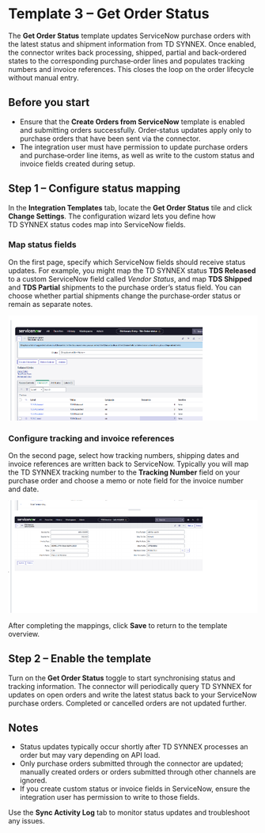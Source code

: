 # Template 3 – Get Order Status

The **Get Order Status** template updates ServiceNow purchase orders with the latest status and shipment information from TD SYNNEX.  Once enabled, the connector writes back processing, shipped, partial and back‑ordered states to the corresponding purchase‑order lines and populates tracking numbers and invoice references.  This closes the loop on the order lifecycle without manual entry.

## Before you start

* Ensure that the **Create Orders from ServiceNow** template is enabled and submitting orders successfully.  Order‑status updates apply only to purchase orders that have been sent via the connector.
* The integration user must have permission to update purchase orders and purchase‑order line items, as well as write to the custom status and invoice fields created during setup.

## Step 1 – Configure status mapping

In the **Integration Templates** tab, locate the **Get Order Status** tile and click **Change Settings**.  The configuration wizard lets you define how TD SYNNEX status codes map into ServiceNow fields.

### Map status fields

On the first page, specify which ServiceNow fields should receive status updates.  For example, you might map the TD SYNNEX status **TDS Released** to a custom ServiceNow field called *Vendor Status*, and map **TDS Shipped** and **TDS Partial** shipments to the purchase order’s status field.  You can choose whether partial shipments change the purchase‑order status or remain as separate notes.

![Map order status fields](/public/assets/images/order_status_step1.png)

### Configure tracking and invoice references

On the second page, select how tracking numbers, shipping dates and invoice references are written back to ServiceNow.  Typically you will map the TD SYNNEX tracking number to the **Tracking Number** field on your purchase order and choose a memo or note field for the invoice number and date.

![Configure tracking and invoice mapping](/public/assets/images/order_status_step2.png)

After completing the mappings, click **Save** to return to the template overview.

## Step 2 – Enable the template

Turn on the **Get Order Status** toggle to start synchronising status and tracking information.  The connector will periodically query TD SYNNEX for updates on open orders and write the latest status back to your ServiceNow purchase orders.  Completed or cancelled orders are not updated further.

## Notes

* Status updates typically occur shortly after TD SYNNEX processes an order but may vary depending on API load.
* Only purchase orders submitted through the connector are updated; manually created orders or orders submitted through other channels are ignored.
* If you create custom status or invoice fields in ServiceNow, ensure the integration user has permission to write to those fields.

Use the **Sync Activity Log** tab to monitor status updates and troubleshoot any issues.